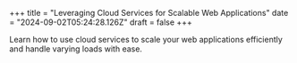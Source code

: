+++
title = "Leveraging Cloud Services for Scalable Web Applications"
date = "2024-09-02T05:24:28.126Z"
draft = false
+++

  Learn how to use cloud services to scale your web applications efficiently and handle varying loads with ease.
        